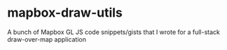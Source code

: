 # mapbox-draw-utils
A bunch of Mapbox GL JS code snippets/gists that I wrote for a full-stack draw-over-map application 
